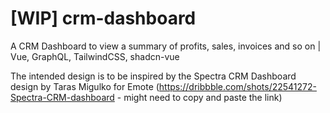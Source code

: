 # [WIP] crm-dashboard
A CRM Dashboard to view a summary of profits, sales, invoices and so on | Vue, GraphQL, TailwindCSS, shadcn-vue

The intended design is to be inspired by the Spectra CRM Dashboard design by Taras Migulko for Emote (https://dribbble.com/shots/22541272-Spectra-CRM-dashboard - might need to copy and paste the link)

